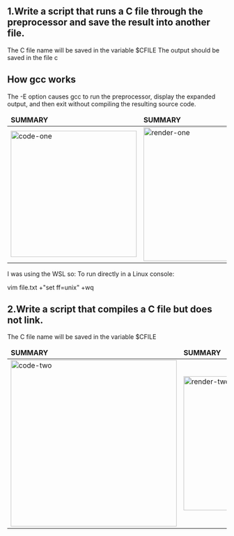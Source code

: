 ## 1.Write a script that runs a C file through the preprocessor and save the result into another file.

The C file name will be saved in the variable $CFILE
The output should be saved in the file c

## How gcc works
The -E option causes gcc to run the preprocessor, display the expanded output, and then exit without compiling the resulting source code.
<table>
        <thead>
                <td>
                        <b>SUMMARY</b>
                </td>
                <td>
                        <b>SUMMARY</b>
                </td>
        </thead>
        <tr>
                <td>
                        <img width="289" alt="code-one" src="https://miro.medium.com/max/1400/1*eRUmU8AUTzVgHDJh5m50Qw.jpeg">
                </td>
                <td>
                        <img width="306" alt="render-one" src="https://www3.ntu.edu.sg/home/ehchua/programming/cpp/images/CompilationProcess.png">
                </td>
        </tr>
       
</table>

I was using the WSL so:
To run directly in a Linux console:

vim file.txt +"set ff=unix" +wq

## 2.Write a script that compiles a C file but does not link.

The C file name will be saved in the variable $CFILE

<table>
        <thead>
                <td>
                        <b>SUMMARY</b>
                </td>
                <td>
                        <b>SUMMARY</b>
                </td>
        </thead>
        <tr>
                <td>
                        <img width="381" alt="code-two" src="https://slidetodoc.com/presentation_image/1b46abb6cbee828587d12425094b5114/image-33.jpg">
                </td>
                <td>
                        <img width="307" alt="render-two" src="https://cs.brown.edu/courses/csci1310/2020/assign/labs/assets/lab2-compilation.png">
                </td>
        </tr>
       
</table>